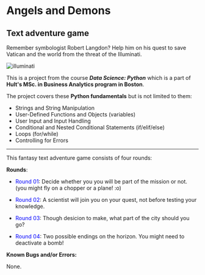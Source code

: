 # Angels and Demons
## Text adventure game

Remember symbologist Robert Langdon? Help him on his quest to save Vatican and the world from the threat of the Illuminati.

![illuminati](https://github.com/christianromero90/text_adventure_game/angels--demons-50670e193f399.png?raw=true)


This is a project from the course ***Data Science: Python*** which is a part of **Hult's MSc. in Business Analytics program in Boston**.

The project covers these **Python fundamentals** but is not limited to them:

- Strings and String Manipulation
- User-Defined Functions and Objects (variables)
- User Input and Input Handling
- Conditional and Nested Conditional Statements (if/elif/else)
- Loops (for/while)
- Controlling for Errors

---

This fantasy text adventure game consists of four rounds:

<b>Rounds</b>:

- <font color='blue'>Round 01</font>: Decide whether you you will be part of the mission or not. (you might fly on a chopper or a plane! :o)

- <font color='blue'>Round 02</font>: A scientist will join you on your quest, not before testing your knowledge.

- <font color='blue'>Round 03</font>: Though desicion to make, what part of the city should you go?

- <font color='blue'>Round 04</font>: Two possible endings on the horizon. You might need to deactivate a bomb!


<b>Known Bugs and/or Errors:</b>

None.
